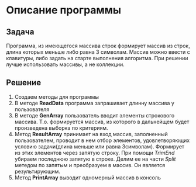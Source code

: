 # Описание программы 
## Задача
Программа, из имеющегося массива строк формирует массив из строк, длина которых меньше либо равна 3 символам. Массив можно ввести с клавитуры, либо задать на старте выполнения алгоритма. При решении лучше использовать массивы, а не коллекции.
## Решение
1. Создаем методы для программы
2. В методе **ReadData** программа запрашивает длинну массива у пользователя
3. В методе **GenArray** пользователь вводит элементы строкового массива. Т.о. формируется массив, из которого в дальнейщем будет произведена выборка по критериям.
4. Метод **ResultArray** принимает на вход массив, заполненный пользователем, проводит в нем отбор элементов, удовлетворяющих условию задачи(длина меньше или равна 3символам). Формирует из этих элементов через запятую строку. При помощи *TrimEnd* убираем последнюю запятую в строке. Делим ее на части *Split* метедом по запятым и преобразуем в массив. Он является результирующим. 
5. Метод **PrintArray** выводит одномерный массив в консоль
